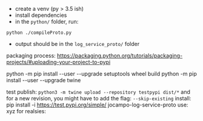 - create a venv (py > 3.5 ish)
- install dependencies
- in the `python/` folder, run:
```shell
python ./compileProto.py
```
- output should be in the `log_service_proto/` folder

packaging process:
https://packaging.python.org/tutorials/packaging-projects/#uploading-your-project-to-pypi

python -m pip install --user --upgrade setuptools wheel build
python -m pip install --user --upgrade twine

test publish:
    `python3 -m twine upload --repository testpypi dist/*`
    and for a new revision, you might have to add the flag:
        `--skip-existing`
    install: pip install -i https://test.pypi.org/simple/ jocampo-log-service-proto
    use: xyz 
for realsies: 
